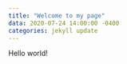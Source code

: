 ```yaml
---
title: "Welcome to my page"
data: 2020-07-24 14:00:00 -0400
categories: jekyll update
---
```


Hello world!

